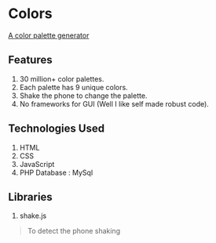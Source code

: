# Colors 
[A color palette generator](http://www.colors.devarshi.xyz)

## Features
1. 30 million+ color palettes.
2. Each palette has 9 unique colors.
3. Shake the phone to change the palette.
4. No frameworks for GUI (Well I like self made robust code).

## Technologies Used
1. HTML
2. CSS
3. JavaScript
4. PHP
Database : MySql

## Libraries
1. shake.js
>To detect the phone shaking

